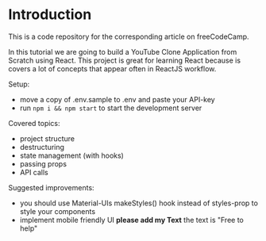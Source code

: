 # Introduction
This is a code repository for the corresponding article on freeCodeCamp. 

In this tutorial we are going to build a YouTube Clone Application from Scratch using React. This project is great for learning React because is covers a lot of concepts that appear often in ReactJS workflow. 

Setup:
- move a copy of .env.sample to .env and paste your API-key
- run ```npm i && npm start``` to start the development server

Covered topics:
- project structure
- destructuring
- state management (with hooks)
- passing props
- API calls

Suggested improvements:
- you should use Material-UIs makeStyles() hook instead of styles-prop to style your components
- implement mobile friendly UI
**please add my Text**
the text is "Free to help"
